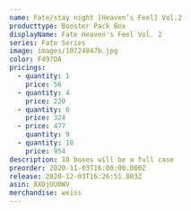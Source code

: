 ```yaml
---
name: Fate/stay night [Heaven’s Feel] Vol.2
producttype: Booster Pack Box
displayName: Fate Heaven's Feel Vol. 2
series: Fate Series
image: images/10724847b.jpg
color: F497DA
pricings:
  - quantity: 1
    price: 56
  - quantity: 4
    price: 220
  - quantity: 6
    price: 324
  - price: 477
    quantity: 9
  - quantity: 18
    price: 954
description: 18 boxes will be a full case
preorder: 2020-11-03T16:00:00.000Z
release: 2020-12-03T16:26:51.803Z
asin: 8XOjUU0WV
merchandise: weiss
---
```

